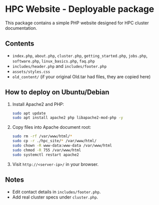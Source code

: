 # HPC Website - Deployable package

This package contains a simple PHP website designed for HPC cluster documentation.

## Contents
- `index.php`, `about.php`, `cluster.php`, `getting_started.php`, `jobs.php`, `software.php`, `linux_basics.php`, `faq.php`
- `includes/header.php` and `includes/footer.php`
- `assets/styles.css`
- `old_content/` (if your original Old.tar had files, they are copied here)

## How to deploy on Ubuntu/Debian
1. Install Apache2 and PHP:
   ```bash
   sudo apt update
   sudo apt install apache2 php libapache2-mod-php -y
   ```
2. Copy files into Apache document root:
   ```bash
   sudo rm -rf /var/www/html/*
   sudo cp -r ./hpc_site/* /var/www/html/
   sudo chown -R www-data:www-data /var/www/html
   sudo chmod -R 755 /var/www/html
   sudo systemctl restart apache2
   ```
3. Visit `http://<server-ip>/` in your browser.

## Notes
- Edit contact details in `includes/footer.php`.
- Add real cluster specs under `cluster.php`.
